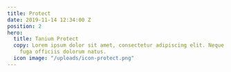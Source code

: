 ```yaml
---
title: Protect
date: 2019-11-14 12:34:00 Z
position: 2
hero:
  title: Tanium Protect
  copy: Lorem ipsum dolor sit amet, consectetur adipiscing elit. Neque itaque, molestiae
    fuga officiis dolorum natus.
  icon image: "/uploads/icon-protect.png"
---
```



